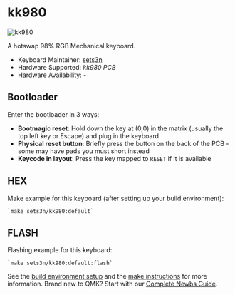 # kk980

![kk980](https://i.imgur.com/MQA6FXb.jpg)

A hotswap 98% RGB Mechanical keyboard.

* Keyboard Maintainer: [sets3n](https://github.com/sets3n)
* Hardware Supported: *kk980 PCB*
* Hardware Availability: -

## Bootloader

Enter the bootloader in 3 ways:

* **Bootmagic reset**: Hold down the key at (0,0) in the matrix (usually the top left key or Escape) and plug in the keyboard
* **Physical reset button**: Briefly press the button on the back of the PCB - some may have pads you must short instead
* **Keycode in layout**: Press the key mapped to `RESET` if it is available

## HEX

Make example for this keyboard (after setting up your build environment):

    `make sets3n/kk980:default`

## FLASH

Flashing example for this keyboard:

    `make sets3n/kk980:default:flash`

See the [build environment setup](https://docs.qmk.fm/#/getting_started_build_tools) and the [make instructions](https://docs.qmk.fm/#/getting_started_make_guide) for more information. Brand new to QMK? Start with our [Complete Newbs Guide](https://docs.qmk.fm/#/newbs).
